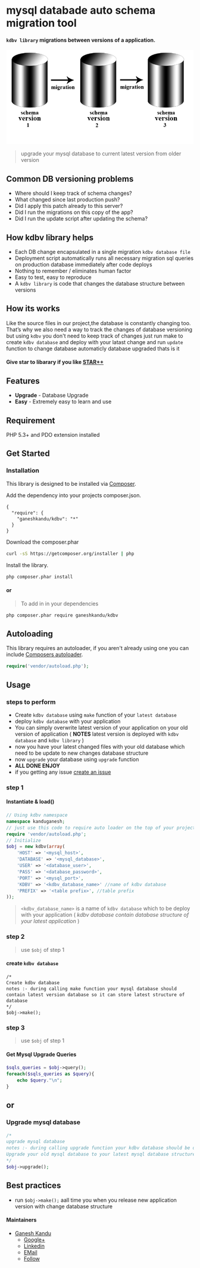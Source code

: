 
# mysql databade auto schema migration tool 
#### ``kdbv library``  migrations between versions of a application.

![](https://github.com/GaneshKandu/kdbv/blob/master/.github/kdbv.png)

> upgrade your mysql database to current latest version from older version

## Common DB versioning problems
* Where should I keep track of schema changes?
* What changed since last production push?
* Did I apply this patch already to this server?
* Did I run the migrations on this copy of the app?
* Did I run the update script after updating the schema?

## How kdbv library helps

* Each DB change encapsulated in a single migration ```kdbv database file```
* Deployment script automatically runs all necessary migration sql queries on production database immediately after code deploys
* Nothing to remember / eliminates human factor
* Easy to test, easy to reproduce
* A ```kdbv library``` is code that changes the database structure between versions

## How its works
Like the source files in our project,the database is constantly changing too. That’s why we also need a way to track the changes of database versioning but using ```kdbv``` you don't need to keep track of changes just run make to create ```kdbv database``` and deploy with your latast change and run ```update``` function to change database automaticly database upgraded thats is it

#### Give star to libarary if you like **[STAR++](https://github.com/GaneshKandu/kdbv/stargazers)**

## Features
* **Upgrade** - Database Upgrade
* **Easy** - Extremely easy to learn and use

## Requirement

PHP 5.3+ and PDO extension installed

## Get Started

### Installation

This library is designed to be installed via [Composer](https://getcomposer.org/doc/).

Add the dependency into your projects composer.json.
```
{
  "require": {
    "ganeshkandu/kdbv": "*"
  }
}
```

Download the composer.phar
``` bash
curl -sS https://getcomposer.org/installer | php
```

Install the library.
``` bash
php composer.phar install
```

#### or

> To add in in your dependencies

``` bash
php composer.phar require ganeshkandu/kdbv
```

## Autoloading

This library requires an autoloader, if you aren't already using one you can include [Composers autoloader](https://getcomposer.org/doc/01-basic-usage.md#autoloading).

``` php
require('vendor/autoload.php');
```

## Usage

### steps to perform
* Create ```kdbv database``` using ```make``` function of your ```latest database```
* deploy ```kdbv database``` with your application
* You can simply overwrite latest version of your application on your old version of application ( **NOTES** latest version is deployed with ```kdbv database``` and ```kdbv library``` ) 
* now you have your latest changed files with your old database which need to be update to new changes database structure
* now ```upgrade``` your database using ```upgrade``` function
* **ALL DONE ENJOY**
* if you getting any issue [create an issue](https://github.com/GaneshKandu/kdbv/issues)

### step 1

#### Instantiate & load()

```php
// Using kdbv namespace
namespace kanduganesh;
// just use this code to require auto loader on the top of your projects.
require 'vendor/autoload.php';
// Initialize
$obj = new kdbv(array(
	'HOST' => '<mysql_host>',
	'DATABASE' => '<mysql_database>',
	'USER' => '<database_user>',
	'PASS' => '<database_password>',
	'PORT' => '<mysql_port>',
	'KDBV' => '<kdbv_database_name>' //name of kdbv database
	'PREFIX' => '<table prefix>', //table prefix
));
```
> ```<kdbv_database_name>``` is a name of ```kdbv database``` which to be deploy with your application
( _kdbv database contain database structure of your latest application_ )

### step 2
> use ```$obj``` of step 1
#### create ```kdbv database```

```
/*
Create kdbv database
notes :- during calling make function your mysql database should contain latest version database so it can store latest structure of database 
*/
$obj->make(); 
```
### step 3
> use ```$obj``` of step 1
#### Get Mysql Upgrade Queries
```php
$sqls_queries = $obj->query();
foreach($sqls_queries as $query){
    echo $query."\n";
}
```
## or
### Upgrade mysql database
```php
/*
upgrade mysql database
notes :- during calling upgrade function your kdbv database should be deployed with your application
Upgrade your old mysql database to your latest mysql database structure
*/
$obj->upgrade();
```

## Best practices
* run ```$obj->make();``` aall time you when you release new application version with change database structure


#### Maintainers

- [Ganesh Kandu](https://github.com/GaneshKandu)
	- [Google+](https://plus.google.com/u/0/+ganeshkandu)
	- [Linkedin](https://www.linkedin.com/in/ganesh-kandu-42b14373/)
	- [EMail](mailto:kanduganesh@gmail.com)
	- [Follow](https://github.com/GaneshKandu)

